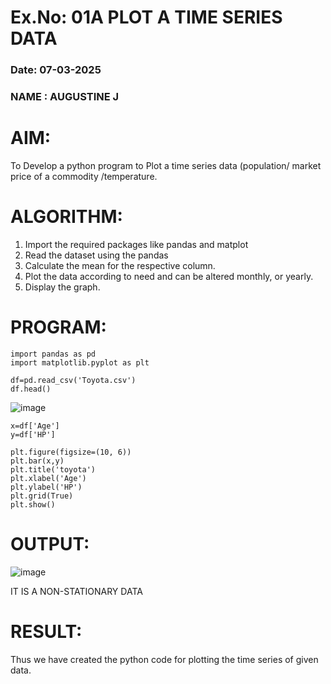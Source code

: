 # Ex.No: 01A PLOT A TIME SERIES DATA
###  Date: 07-03-2025
### NAME : AUGUSTINE J

# AIM:
To Develop a python program to Plot a time series data (population/ market price of a commodity
/temperature.
# ALGORITHM:
1. Import the required packages like pandas and matplot
2. Read the dataset using the pandas
3. Calculate the mean for the respective column.
4. Plot the data according to need and can be altered monthly, or yearly.
5. Display the graph.
# PROGRAM:
```
import pandas as pd
import matplotlib.pyplot as plt

df=pd.read_csv('Toyota.csv')
df.head()

```
![image](https://github.com/user-attachments/assets/b86bda39-e6d0-4d75-958c-1c657948d25b)


```
x=df['Age']
y=df['HP']

plt.figure(figsize=(10, 6))
plt.bar(x,y)
plt.title('toyota')
plt.xlabel('Age')
plt.ylabel('HP')
plt.grid(True)
plt.show()
```



# OUTPUT:

![image](https://github.com/user-attachments/assets/650c7562-e35b-44da-8ad1-1a4b9f4a8aa9)

IT IS A NON-STATIONARY DATA


# RESULT:
Thus we have created the python code for plotting the time series of given data.
